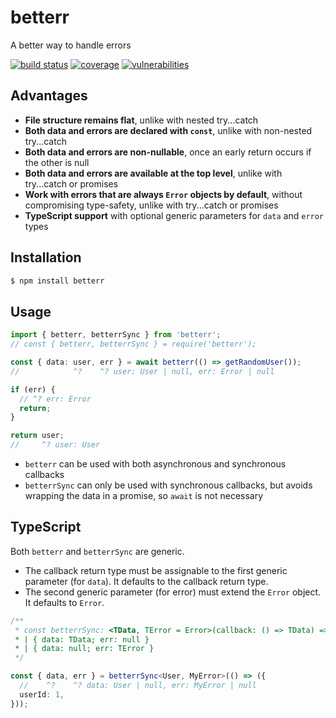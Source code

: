 # betterr

A better way to handle errors

[![build status](https://img.shields.io/github/actions/workflow/status/syhner/betterr/CD.yml)](https://github.com/Syhner/betterr/actions/workflows/CD.yml)
[![coverage](https://img.shields.io/badge/dynamic/json?color=brightgreen&label=coverage&query=%24.total.lines.pct&suffix=%25&url=https%3A%2F%2Fraw.githubusercontent.com%2FSyhner%2Fbetterr%2Fcoverage%2Fcoverage-summary.json)](https://syhner.github.io/betterr/)
[![vulnerabilities](https://img.shields.io/snyk/vulnerabilities/github/syhner/betterr)](https://security.snyk.io/package/npm/betterr)

## Advantages

- **File structure remains flat**, unlike with nested try...catch
- **Both data and errors are declared with `const`**, unlike with non-nested try...catch
- **Both data and errors are non-nullable**, once an early return occurs if the other is null
- **Both data and errors are available at the top level**, unlike with try...catch or promises
- **Work with errors that are always `Error` objects by default**, without compromising type-safety, unlike with try...catch or promises
- **TypeScript support** with optional generic parameters for `data` and `error` types

## Installation

```sh
$ npm install betterr
```

## Usage

```ts
import { betterr, betterrSync } from 'betterr';
// const { betterr, betterrSync } = require('betterr');

const { data: user, err } = await betterr(() => getRandomUser());
//            ^?    ^? user: User | null, err: Error | null

if (err) {
  // ^? err: Error
  return;
}

return user;
//     ^? user: User
```

- `betterr` can be used with both asynchronous and synchronous callbacks
- `betterrSync` can only be used with synchronous callbacks, but avoids wrapping the data in a promise, so `await` is not necessary

## TypeScript

Both `betterr` and `betterrSync` are generic.

- The callback return type must be assignable to the first generic parameter (for `data`). It defaults to the callback return type.
- The second generic parameter (for error) must extend the `Error` object. It defaults to `Error`.

```ts
/**
 * const betterrSync: <TData, TError = Error>(callback: () => TData) =>
 * | { data: TData; err: null }
 * | { data: null; err: TError }
 */

const { data, err } = betterrSync<User, MyError>(() => ({
  //    ^?    ^? data: User | null, err: MyError | null
  userId: 1,
}));
```
